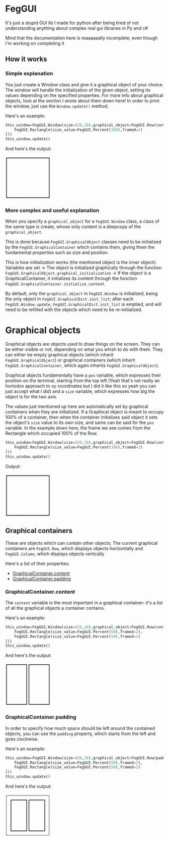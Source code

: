 # FegGUI
It's just a stupid GUI lib I made for python after being tired of not understanding anything about complex real gui libraries in Py and c#

Mind that the documentation here is reaaaaaally incomplete, even though I'm working on completing it

## How it works
### Simple explanation
You just create a Window class and give it a graphical object of your choice. The window will handle the initialization of the given object, setting its values depending on the specified properties.
For more info about graphical objects, look at the section I wrote about them down here!
In order to print the window, just use the `Window.update()` method.

Here's an example:
```Python
this_window=FegGUI.Window(size=(20,10),graphical_object=FegGUI.Row(content=[
    FegGUI.Rectangle(size_value=FegGUI.Percent(100),framed=2)
]))
this_window.update()
```
And here's the output:
```
┏━━━━━━━━━━━━━━━━━━┓
┃                  ┃
┃                  ┃
┃                  ┃
┃                  ┃
┃                  ┃
┃                  ┃
┃                  ┃
┃                  ┃
┗━━━━━━━━━━━━━━━━━━┛
```
### More complex and useful explanation
When you specify a `graphical_object` for a `FegGUI.Window` class, a class of the same type is create, whose only content is a deepcopy of the `graphical_object`.

This is done because `FegGUI.GraphicalObject` classes need to be initialized by the `FegGUI.GraphicalContainer` which contains them, giving them the fundamental properties such as size and position.

This is how initialization works (the mentioned object is the inner object): Variables are set → The object is initialized graphically through the function `FegGUI.GraphicalObject.graphical_initialization` → If the object is a GraphicalContainer, it initializes its content through the function `FegGUI.GraphicalContainer.initialize_content`.

By default, only the `graphical_object` in `FegGUI.Window` is initialized, being the only object in `FegGUI.GraphicalDict.init_list`; after each `FegGUI.Window.update`, `FegGUI.GraphicalDict.init_list` is emptied, and will need to be refilled with the objects which need to be re-initialized.

# Graphical objects
Graphical objects are objects used to draw things on the screen. They can be either visible or not, depending on what you whish to do with them.
They can either be empty graphical objects (which inherit `FegGUI.GraphicalObject`) or graphical containers  (which inherit `FegGUI.GraphicalContainer`, which again inherits `FegGUI.GraphicalObject`).

Graphical objects fundamentally have a `pos` variable, which expresses their position on the terminal, starting from the top left (Yeah that's not really an hortodox approach to xy coordinates but I did it like this so yeah you can just accept what I did) and a `size` variable, which expresses how big the object is for the two axis.

The values just mentioned up here are automatically set by graphical containers when they are initialized. If a Graphical object is meant to occupy 100% of a container, then when the container initializes said object it sets the object's `size` value to its own size, and same can be said for the `pos` variable.
In the example down here, the frame we see comes from the Rectangle which occupied 100% of the Row.
```Python
this_window=FegGUI.Window(size=(20,10),graphical_object=FegGUI.Row(content=[
    FegGUI.Rectangle(size_value=FegGUI.Percent(100),framed=2)
]))
this_window.update()
```
Output:
```
┏━━━━━━━━━━━━━━━━━━┓
┃                  ┃
┃                  ┃
┃                  ┃
┃                  ┃
┃                  ┃
┃                  ┃
┃                  ┃
┃                  ┃
┗━━━━━━━━━━━━━━━━━━┛
```
## Graphical containers
These are objects which can contain other objects; 
The current graphical containers are `FegGUI.Row`, which displays objects horizontally and `FegGUI.Column`, which displays objects vertically

Here's a list of their properties:
 - [GraphicalContainer.content](https://github.com/FegDotExe/FegGUI#graphicalcontainercontent)
 - [GraphicalContainer.padding](https://github.com/FegDotExe/FegGUI#graphicalcontainerpadding)
### GraphicalContainer.content
The `content` variable is the most important in a graphical container: it's a list of all the graphical objects a container contains.

Here's an example:
```Python
this_window=FegGUI.Window(size=(20,10),graphical_object=FegGUI.Row(content=[
    FegGUI.Rectangle(size_value=FegGUI.Percent(50),framed=2),
    FegGUI.Rectangle(size_value=FegGUI.Percent(50),framed=2)
]))
this_window.update()
```
And here's the output:
```
┏━━━━━━━━┓┏━━━━━━━━┓
┃        ┃┃        ┃
┃        ┃┃        ┃
┃        ┃┃        ┃
┃        ┃┃        ┃
┃        ┃┃        ┃
┃        ┃┃        ┃
┃        ┃┃        ┃
┃        ┃┃        ┃
┗━━━━━━━━┛┗━━━━━━━━┛
```
### GraphicalContainer.padding
In order to specify how much space should be left around the contained objects, you can use the `padding` property, which starts from the left and goes clockwise.

Here's an example:
```Python
this_window=FegGUI.Window(size=(20,10),graphical_object=FegGUI.Row(padding=(2,1,2,1),framed=1,content=[
    FegGUI.Rectangle(size_value=FegGUI.Percent(50),framed=2),
    FegGUI.Rectangle(size_value=FegGUI.Percent(50),framed=2)
]))
this_window.update()
```
And here's the output:
```
┌──────────────────┐
│ ┏━━━━━━┓┏━━━━━━┓ │
│ ┃      ┃┃      ┃ │
│ ┃      ┃┃      ┃ │
│ ┃      ┃┃      ┃ │
│ ┃      ┃┃      ┃ │
│ ┃      ┃┃      ┃ │
│ ┃      ┃┃      ┃ │
│ ┗━━━━━━┛┗━━━━━━┛ │
└──────────────────┘
```